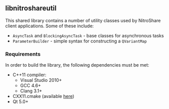 ## libnitroshareutil

This shared library contains a number of utility classes used by NitroShare client applications. Some of these include:

 - `AsyncTask` and `BlockingAsyncTask` - base classes for asynchronous tasks
 - `ParameterBuilder` - simple syntax for constructing a `QVariantMap`

### Requirements

In order to build the library, the following dependencies must be met:

 - C++11 compiler:
   - Visual Studio 2010+
   - GCC 4.6+
   - Clang 3.1+
 - CXX11.cmake (available [here](https://github.com/NitroShare/CXX11-CMake-Macros))
 - Qt 5.0+

